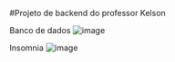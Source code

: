 #Projeto de backend do professor Kelson

Banco de dados
![image](https://github.com/user-attachments/assets/8035253d-c6f5-4456-924d-45d01e1bc797)


Insomnia
![image](https://github.com/user-attachments/assets/a9d9174f-f1cd-4a8f-80b3-357ad152b0a3)


